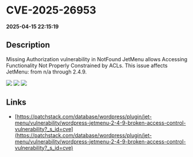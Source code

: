 # CVE-2025-26953

**2025-04-15 22:15:19**

## Description
Missing Authorization vulnerability in NotFound JetMenu allows Accessing Functionality Not Properly Constrained by ACLs. This issue affects JetMenu: from n/a through 2.4.9.

![](https://img.shields.io/static/v1?label=Score&message=7.5&color=red)
![](https://img.shields.io/static/v1?label=Severity&message=HIGH&color=red)
![](https://img.shields.io/static/v1?label=CWE&message=Auth&color=green)

## Links
- [https://patchstack.com/database/wordpress/plugin/jet-menu/vulnerability/wordpress-jetmenu-2-4-9-broken-access-control-vulnerability?_s_id=cve](https://patchstack.com/database/wordpress/plugin/jet-menu/vulnerability/wordpress-jetmenu-2-4-9-broken-access-control-vulnerability?_s_id=cve)
